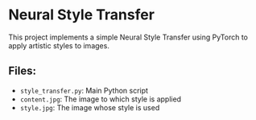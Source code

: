 # Neural Style Transfer

This project implements a simple Neural Style Transfer using PyTorch to apply artistic styles to images.

## Files:
- `style_transfer.py`: Main Python script
- `content.jpg`: The image to which style is applied
- `style.jpg`: The image whose style is used
